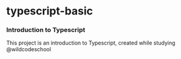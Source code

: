 # typescript-basic
### Introduction to Typescript
This project is an introduction to Typescript, created while studying @wildcodeschool
